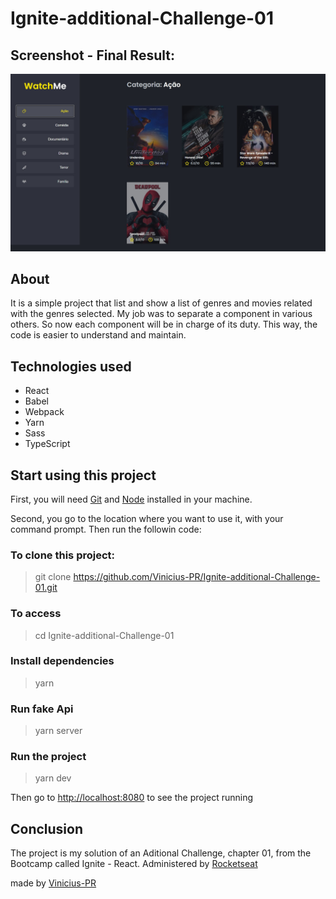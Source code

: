 # Ignite-additional-Challenge-01

## Screenshot - Final Result:
![Resultado Final](https://github.com/Vinicius-PR/Ignite-additional-Challenge-01/blob/main/Final%20Result.jpg)

## About
It is a simple project that list and show a list of genres and movies related with the genres selected. My job was to separate a component in various others. So now each component will be in charge of its duty. This way, the code is easier to understand and maintain.

## Technologies used
<ul>
<li>React</li>
<li>Babel</li>
<li>Webpack</li>
<li>Yarn</li>
<li>Sass</li>
<li>TypeScript</li>
</ul>


## Start using this project
First, you will need <a href="https://git-scm.com/" target="_blank">Git</a> and <a href="https://nodejs.org/en/" target="_blank">Node</a> installed in your machine.

Second, you go to the location where you want to use it, with your command prompt. Then run the followin code:

### To clone this project:
> git clone https://github.com/Vinicius-PR/Ignite-additional-Challenge-01.git

### To access
> cd Ignite-additional-Challenge-01

### Install dependencies
> yarn

### Run fake Api
> yarn server

### Run the project
> yarn dev

Then go to <http://localhost:8080> to see the project running

## Conclusion
The project is my solution of an Aditional Challenge, chapter 01, from the Bootcamp called Ignite - React. Administered by <a href="https://rocketseat.com.br/" target="_blank">Rocketseat</a>

made by <a href="https://github.com/Vinicius-PR" target="_blank">Vinicius-PR</a>
